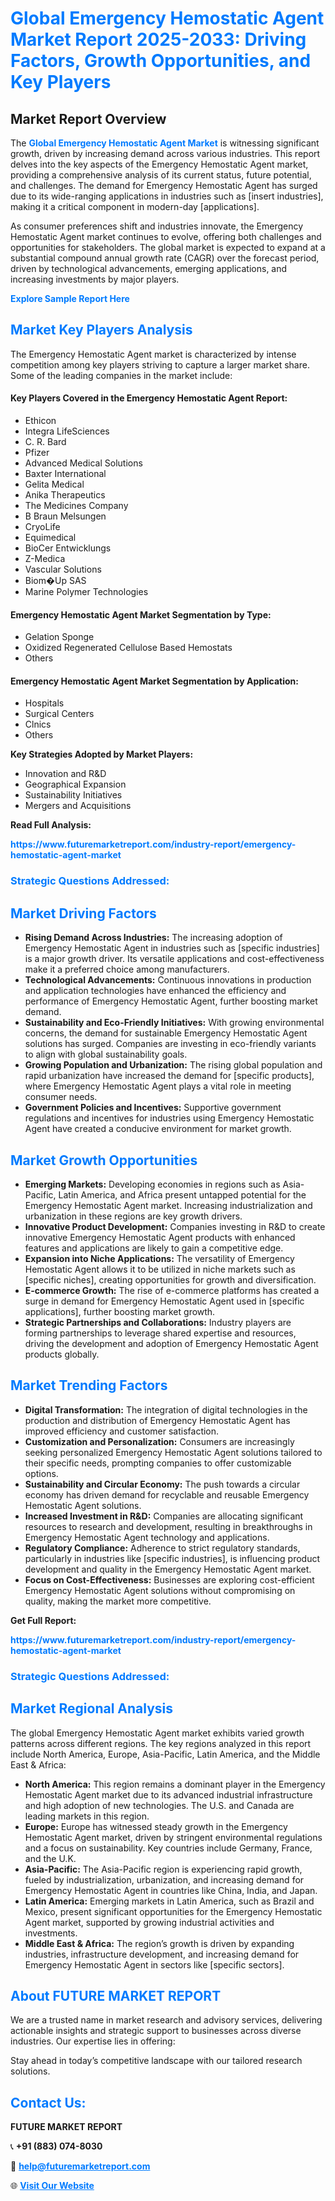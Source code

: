 <h1 style="color: #007BFF;">Global Emergency Hemostatic Agent Market Report 2025-2033: Driving Factors, Growth Opportunities, and Key Players</h1>

<section id="overview">
<h2>Market Report Overview</h2>
<p>The <a href="https://www.futuremarketreport.com/industry-report/emergency-hemostatic-agent-market" style="color: #007BFF; text-decoration: none;"><strong>Global Emergency Hemostatic Agent Market</strong></a> is witnessing significant growth, driven by increasing demand across various industries. This report delves into the key aspects of the Emergency Hemostatic Agent market, providing a comprehensive analysis of its current status, future potential, and challenges. The demand for Emergency Hemostatic Agent has surged due to its wide-ranging applications in industries such as [insert industries], making it a critical component in modern-day [applications].</p>
<p>As consumer preferences shift and industries innovate, the Emergency Hemostatic Agent market continues to evolve, offering both challenges and opportunities for stakeholders. The global market is expected to expand at a substantial compound annual growth rate (CAGR) over the forecast period, driven by technological advancements, emerging applications, and increasing investments by major players.</p>
</section>

<section id="overview">
<p><a href="https://www.futuremarketreport.com/request-sample/reportId=78592" style="color: #007BFF; text-decoration: none;"><strong>Explore Sample Report Here</strong></a></p>
</section>

<section id="key-players">
<h2 style="color: #007BFF;">Market Key Players Analysis</h2>
<p>The Emergency Hemostatic Agent market is characterized by intense competition among key players striving to capture a larger market share. Some of the leading companies in the market include:</p>
<h4>Key Players Covered in the Emergency Hemostatic Agent Report:</h4>
<ul><li>Ethicon</li><li>Integra LifeSciences</li><li>C. R. Bard</li><li>Pfizer</li><li>Advanced Medical Solutions</li><li>Baxter International</li><li>Gelita Medical</li><li>Anika Therapeutics</li><li>The Medicines Company</li><li>B Braun Melsungen</li><li>CryoLife</li><li>Equimedical</li><li>BioCer Entwicklungs</li><li>Z-Medica</li><li>Vascular Solutions</li><li>Biom�Up SAS</li><li>Marine Polymer Technologies</li></ul>
<h4>Emergency Hemostatic Agent Market Segmentation by Type:</h4>
<ul><li>Gelation Sponge</li><li>Oxidized Regenerated Cellulose Based Hemostats</li><li>Others</li></ul>

<h4>Emergency Hemostatic Agent Market Segmentation by Application:</h4>
<ul><li>Hospitals</li><li>Surgical Centers</li><li>Clnics</li><li>Others</li></ul>
<p><strong>Key Strategies Adopted by Market Players:</strong></p>
<ul>
<li>Innovation and R&D</li>
<li>Geographical Expansion</li>
<li>Sustainability Initiatives</li>
<li>Mergers and Acquisitions</li>
</ul>
</section>

<section>
<p><strong>Read Full Analysis: </strong></p><a href="https://www.futuremarketreport.com/industry-report/emergency-hemostatic-agent-market" style="color: #007BFF; text-decoration: none;"><strong>https://www.futuremarketreport.com/industry-report/emergency-hemostatic-agent-market</strong></a>
<h3 style="color: #007BFF;">Strategic Questions Addressed:</h3>
</section>

<section id="driving-factors">
<h2 style="color: #007BFF;">Market Driving Factors</h2>
<ul>
<li><strong>Rising Demand Across Industries:</strong> The increasing adoption of Emergency Hemostatic Agent in industries such as [specific industries] is a major growth driver. Its versatile applications and cost-effectiveness make it a preferred choice among manufacturers.</li>
<li><strong>Technological Advancements:</strong> Continuous innovations in production and application technologies have enhanced the efficiency and performance of Emergency Hemostatic Agent, further boosting market demand.</li>
<li><strong>Sustainability and Eco-Friendly Initiatives:</strong> With growing environmental concerns, the demand for sustainable Emergency Hemostatic Agent solutions has surged. Companies are investing in eco-friendly variants to align with global sustainability goals.</li>
<li><strong>Growing Population and Urbanization:</strong> The rising global population and rapid urbanization have increased the demand for [specific products], where Emergency Hemostatic Agent plays a vital role in meeting consumer needs.</li>
<li><strong>Government Policies and Incentives:</strong> Supportive government regulations and incentives for industries using Emergency Hemostatic Agent have created a conducive environment for market growth.</li>
</ul>
</section>

<section id="growth-opportunities">
<h2 style="color: #007BFF;">Market Growth Opportunities</h2>
<ul>
<li><strong>Emerging Markets:</strong> Developing economies in regions such as Asia-Pacific, Latin America, and Africa present untapped potential for the Emergency Hemostatic Agent market. Increasing industrialization and urbanization in these regions are key growth drivers.</li>
<li><strong>Innovative Product Development:</strong> Companies investing in R&D to create innovative Emergency Hemostatic Agent products with enhanced features and applications are likely to gain a competitive edge.</li>
<li><strong>Expansion into Niche Applications:</strong> The versatility of Emergency Hemostatic Agent allows it to be utilized in niche markets such as [specific niches], creating opportunities for growth and diversification.</li>
<li><strong>E-commerce Growth:</strong> The rise of e-commerce platforms has created a surge in demand for Emergency Hemostatic Agent used in [specific applications], further boosting market growth.</li>
<li><strong>Strategic Partnerships and Collaborations:</strong> Industry players are forming partnerships to leverage shared expertise and resources, driving the development and adoption of Emergency Hemostatic Agent products globally.</li>
</ul>
</section>

<section id="trending-factors">
<h2 style="color: #007BFF;">Market Trending Factors</h2>
<ul>
<li><strong>Digital Transformation:</strong> The integration of digital technologies in the production and distribution of Emergency Hemostatic Agent has improved efficiency and customer satisfaction.</li>
<li><strong>Customization and Personalization:</strong> Consumers are increasingly seeking personalized Emergency Hemostatic Agent solutions tailored to their specific needs, prompting companies to offer customizable options.</li>
<li><strong>Sustainability and Circular Economy:</strong> The push towards a circular economy has driven demand for recyclable and reusable Emergency Hemostatic Agent solutions.</li>
<li><strong>Increased Investment in R&D:</strong> Companies are allocating significant resources to research and development, resulting in breakthroughs in Emergency Hemostatic Agent technology and applications.</li>
<li><strong>Regulatory Compliance:</strong> Adherence to strict regulatory standards, particularly in industries like [specific industries], is influencing product development and quality in the Emergency Hemostatic Agent market.</li>
<li><strong>Focus on Cost-Effectiveness:</strong> Businesses are exploring cost-efficient Emergency Hemostatic Agent solutions without compromising on quality, making the market more competitive.</li>
</ul>
</section>

<section>
<p><strong>Get Full Report: </strong></p><a href="https://www.futuremarketreport.com/industry-report/emergency-hemostatic-agent-market" style="color: #007BFF; text-decoration: none;"><strong>https://www.futuremarketreport.com/industry-report/emergency-hemostatic-agent-market</strong></a>
<h3 style="color: #007BFF;">Strategic Questions Addressed:</h3>
</section>


<section id="regional-analysis">
<h2 style="color: #007BFF;">Market Regional Analysis</h2>
<p>The global Emergency Hemostatic Agent market exhibits varied growth patterns across different regions. The key regions analyzed in this report include North America, Europe, Asia-Pacific, Latin America, and the Middle East & Africa:</p>
<ul>
<li><strong>North America:</strong> This region remains a dominant player in the Emergency Hemostatic Agent market due to its advanced industrial infrastructure and high adoption of new technologies. The U.S. and Canada are leading markets in this region.</li>
<li><strong>Europe:</strong> Europe has witnessed steady growth in the Emergency Hemostatic Agent market, driven by stringent environmental regulations and a focus on sustainability. Key countries include Germany, France, and the U.K.</li>
<li><strong>Asia-Pacific:</strong> The Asia-Pacific region is experiencing rapid growth, fueled by industrialization, urbanization, and increasing demand for Emergency Hemostatic Agent in countries like China, India, and Japan.</li>
<li><strong>Latin America:</strong> Emerging markets in Latin America, such as Brazil and Mexico, present significant opportunities for the Emergency Hemostatic Agent market, supported by growing industrial activities and investments.</li>
<li><strong>Middle East & Africa:</strong> The region’s growth is driven by expanding industries, infrastructure development, and increasing demand for Emergency Hemostatic Agent in sectors like [specific sectors].</li>
</ul>
</section>

<footer>
<h2 style="color: #007BFF;">About FUTURE MARKET REPORT</h2>
<p>We are a trusted name in market research and advisory services, delivering actionable insights and strategic support to businesses across diverse industries. Our expertise lies in offering:</p>

<p>Stay ahead in today’s competitive landscape with our tailored research solutions.</p>

<h2 style="color: #007BFF;">Contact Us:</h2>
<p><strong>FUTURE MARKET REPORT</strong></p>
<p>📞 <strong>+91 (883) 074-8030</strong></p>
<p>📧 <strong><a href="mailto:help@futuremarketreport.com" style="color: #007BFF;">help@futuremarketreport.com</a></strong></p>
<p>🌐 <strong><a href="https://www.futuremarketreport.com/" style="color: #007BFF;">Visit Our Website</a></strong></p>
</footer>